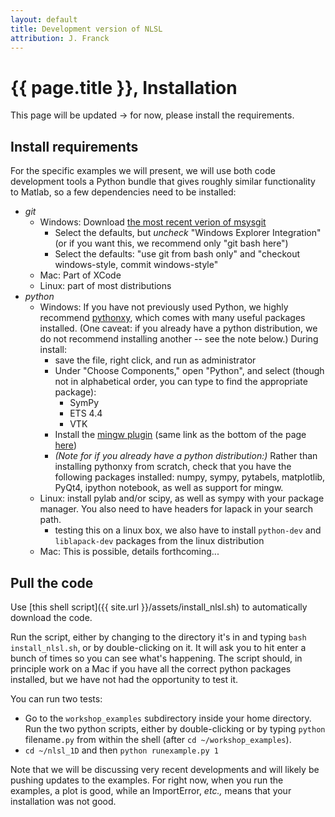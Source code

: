 ```yaml
---
layout: default
title: Development version of NLSL
attribution: J. Franck
---
```

# {{ page.title }}, Installation
This page will be updated → for now, please install the requirements.

## Install requirements

For the specific examples we will present, we will use both code development tools a Python bundle that gives roughly similar functionality to Matlab, so a few dependencies need to be installed:

- *git*
    - Windows: Download [the most recent verion of msysgit](https://github.com/msysgit/msysgit/releases/download/Git-1.9.5-preview20150319/Git-1.9.5-preview20150319.exe)
        - Select the defaults, but *uncheck* "Windows Explorer Integration" (or if you want this, we recommend only "git bash here")
        - Select the defaults: "use git from bash only" and "checkout windows-style, commit windows-style"
    - Mac: Part of XCode
    - Linux: part of most distributions
- *python*
    - Windows: If you have not previously used Python, we highly recommend [pythonxy](https://code.google.com/p/pythonxy/wiki/Downloads), which comes with many useful packages installed.  (One caveat: if you already have a python distribution, we do not recommend installing another -- see the note below.) During install:
        - save the file, right click, and run as administrator
        - Under "Choose Components," open "Python", and select (though not in alphabetical order, you can type to find the appropriate package):
            - SymPy
            - ETS 4.4 
            - VTK
        - Install the [mingw plugin](http://sourceforge.net/projects/python-xy/files/plugins/mingw-4.8.1-3.exe/download) (same link as the bottom of the page [here](https://code.google.com/p/pythonxy/wiki/AdditionalPlugins))
        - *(Note for if you already have a python distribution:)* Rather than installing pythonxy from scratch, check that you have the following packages installed: numpy, sympy, pytabels, matplotlib, PyQt4, ipython notebook, as well as support for mingw. 
    - Linux: install pylab and/or scipy, as well as sympy with your package manager.  You also need to have headers for lapack in your search path.
        - testing this on a linux box, we also have to install `python-dev` and `liblapack-dev` packages from the linux distribution
    - Mac: This is possible, details forthcoming...

## Pull the code

Use
[this shell script]({{ site.url }}/assets/install_nlsl.sh)
to automatically download the code.

Run the script, either by changing to the directory it's in and typing `bash install_nlsl.sh`, or by double-clicking on it.
It will ask you to hit enter a bunch of times so you can see what's happening.
The script should, in principle work on a Mac if you have all the correct python packages installed, but we have not had the opportunity to test it.

You can run two tests:
- Go to the `workshop_examples` subdirectory inside your home directory.  Run the two python scripts, either by double-clicking or by typing `python `filename`.py` from within the shell (after `cd ~/workshop_examples`).
- `cd ~/nlsl_1D` and then `python runexample.py 1`

Note that we will be discussing very recent developments and will likely be pushing updates to the examples.
For right now, when you run the examples, a plot is good, while an ImportError, *etc.,* means that your installation was not good.


<!--
- *pyspecdata*: this is a home-build module that allows for some data processing.


Open a shell (terminal on Mac/Linux, git bash on Windows), and type
`git clone https://jfranck@bitbucket.org/jfranck/nlsl.git`
then `git checkout python`.

*Note that this page might be updated -- please check back later*

Note that this will allow you to update changes to the code that we upload before the workshop.

This version is only for the workshop, and is a work in progress.
Please do not distribute this code or use it for your research yet.  Rather, see the code at the [ACERT webpage](http://www.acert.cornell.edu/index_files/acert_resources.php), where we will also post links to this code when it is complete.
-->
